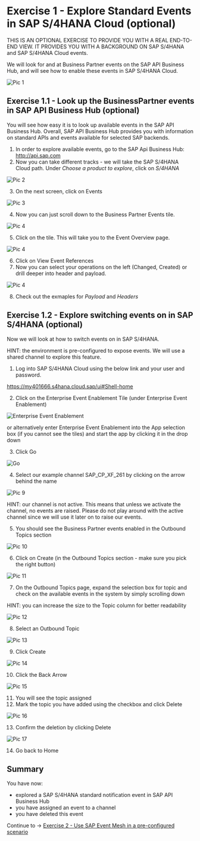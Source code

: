# Exercise 1 - Explore Standard Events in SAP S/4HANA Cloud (optional)

THIS IS AN OPTIONAL EXERCISE TO PROVIDE YOU WITH A REAL END-TO-END VIEW. IT PROVIDES YOU WITH A BACKGROUND ON SAP S/4HANA and SAP S/4HANA Cloud events.

We will look for and at Business Partner events on the SAP API Business Hub, and will see how to enable these events in SAP S/4HANA Cloud. 

![Pic 1](/./images/IN261-ex1-1.png)

## Exercise 1.1 - Look up the BusinessPartner events in SAP API Business Hub (optional)

You will see how easy it is to look up available events in the SAP API Business Hub. Overall, SAP API Business Hub provides you with information on standard APIs and events available for selected SAP backends.

1. In order to explore available events, go to the SAP Api Business Hub: http://api.sap.com
2. Now you can take different tracks - we will take the SAP S/4HANA Cloud path. Under *Choose a product to explore*, click on *S/4HANA*

![Pic 2](/./images/IN261-ex1-2.png)

3. On the next screen, click on Events

![Pic 3](/./images/IN261-ex1-3.png)

4. Now you can just scroll down to the Business Partner Events tile.

![Pic 4](/./images/IN261-ex1-4.png)

5. Click on the tile. This will take you to the Event Overview page.

![Pic 4](/./images/IN261-ex1-5.png)

6. Click on View Event References
7. Now you can select your operations on the left (Changed, Created) or drill deeper into header and payload. 

![Pic 4](/./images/IN261-ex1-6.png)

8. Check out the exmaples for *Payload* and *Headers*

## Exercise 1.2 - Explore switching events on in SAP S/4HANA (optional)

Now we will look at how to switch events on in SAP S/4HANA.

HINT: the environment is pre-configured to expose events. We will use a shared channel to explore this feature.

1. Log into SAP S/4HANA Cloud using the below link and your user and password.

https://my401666.s4hana.cloud.sap/ui#Shell-home 

2. Click on the Enterprise Event Enablement Tile (under Enterprise Event Enablement)

![Enterprise Event Enablement](/./images/IN261-ex1-7.png)

or alternatively enter Enterprise Event Enablement into the App selection box (if you cannot see the tiles) and start the app by clicking it in the drop down

3. Click Go

![Go](/./images/IN261-ex1-8.png)

4. Select our example channel SAP_CP_XF_261 by clicking on the arrow behind the name

![Pic 9](/./images/IN261-ex1-9.png)

HINT: our channel is not active. This means that unless we activate the channel, no events are raised. Please do not play around with the active channel since we will use it later on to raise our events.

5. You should see the Business Partner events enabled in the Outbound Topics section

![Pic 10](/./images/IN261-ex1-10.png)

6. Click on Create (in the Outbound Topics section - make sure you pick the right button)

![Pic 11](/./images/IN261-ex1-11.png)

7. On the Outbound Topics page, expand the selection box for topic and check on the available events in the system by simply scrolling down

HINT: you can increase the size to the Topic column for better readability

![Pic 12](/./images/IN261-ex1-12.png)

8. Select an Outbound Topic

![Pic 13](/./images/IN261-ex1-13.png)

9. Click Create

![Pic 14](/./images/IN261-ex1-14.png)

10. Click the Back Arrow

![Pic 15](/./images/IN261-ex1-15.png)

11. You will see the topic assigned
12. Mark the topic you have added using the checkbox and click Delete

![Pic 16](/./images/IN261-ex1-16.png)

13. Confirm the deletion by clicking Delete

![Pic 17](/./images/IN261-ex1-17.png)

14. Go back to Home

## Summary

You have now:

- explored a SAP S/4HANA standard notification event in SAP API Business Hub
- you have assigned an event to a channel
- you have deleted this event

Continue to -> [Exercise 2 - Use SAP Event Mesh in a pre-configured scenario](../ex2/README.md)

